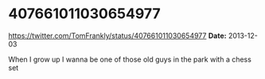 # 407661011030654977
https://twitter.com/TomFrankly/status/407661011030654977
**Date:** 2013-12-03

When I grow up I wanna be one of those old guys in the park with a chess set
